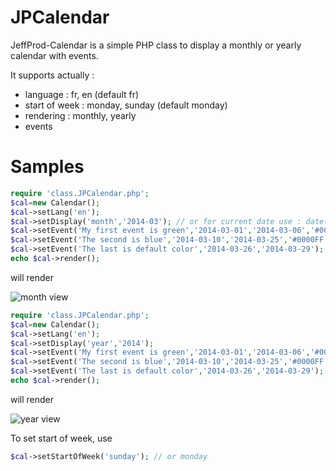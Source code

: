 JPCalendar
==========

JeffProd-Calendar is a simple PHP class to display a monthly or yearly calendar with events.

It supports actually :
- language : fr, en (default fr)
- start of week : monday, sunday (default monday)
- rendering : monthly, yearly
- events

Samples
=======
```php
require 'class.JPCalendar.php';
$cal=new Calendar();
$cal->setLang('en');
$cal->setDisplay('month','2014-03'); // or for current date use : date('Y').'-'.date('m')
$cal->setEvent('My first event is green','2014-03-01','2014-03-06','#00FF00');
$cal->setEvent('The second is blue','2014-03-10','2014-03-25','#0000FF');
$cal->setEvent('The last is default color','2014-03-26','2014-03-29');
echo $cal->render();
```
will render

![month view](http://fr.jeffprod.com/blog/images/2014-03-22-jpcalendar-mensuel.png)

```php
require 'class.JPCalendar.php';
$cal=new Calendar();
$cal->setLang('en');
$cal->setDisplay('year','2014');
$cal->setEvent('My first event is green','2014-03-01','2014-03-06','#00FF00');
$cal->setEvent('The second is blue','2014-03-10','2014-03-25','#0000FF');
$cal->setEvent('The last is default color','2014-03-26','2014-03-29');
echo $cal->render();
```
will render

![year view](http://fr.jeffprod.com/blog/images/2014-03-22-jpcalendar-annuel.png)

To set start of week, use

```php
$cal->setStartOfWeek('sunday'); // or monday
```


